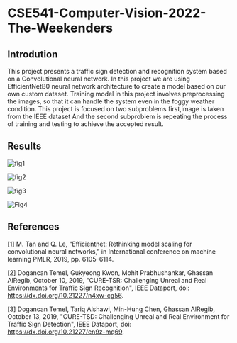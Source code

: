 # CSE541-Computer-Vision-2022-The-Weekenders

## Introdution

This project presents a traffic sign detection and recognition system based on a Convolutional neural network. In this project we are using EfficientNetB0 neural network architecture to create a model based on our own custom dataset. Training model in this project involves preprocessing the images, so that it can handle the system even in the foggy weather condition. This project is focused on two subproblems first,image is taken from the IEEE dataset And the second subproblem is repeating the process of training and testing to achieve the accepted result.

## Results

![fig1](https://github.com/DhruvanshuParmar/CSE541-Computer-Vision-2022-The-Weekenders/blob/main/Results/01_12_07_02_0039.jpg )

![fig2](https://github.com/DhruvanshuParmar/CSE541-Computer-Vision-2022-The-Weekenders/blob/main/Results/01_14_07_01_0340.jpg)

![fig3](https://github.com/DhruvanshuParmar/CSE541-Computer-Vision-2022-The-Weekenders/blob/main/Results/Screenshot%202022-04-25%20164847.jpg  )

![Fig4](https://github.com/DhruvanshuParmar/CSE541-Computer-Vision-2022-The-Weekenders/blob/main/Results/Screenshot%202022-04-25%20221816.png)

## References

[1] M. Tan and Q. Le, “Efficientnet: Rethinking model scaling for convolutional neural networks,” in International conference on machine learning PMLR, 2019, pp. 6105–6114.

[2] Dogancan Temel, Gukyeong Kwon, Mohit Prabhushankar, Ghassan AlRegib, October 10, 2019, "CURE-TSR: Challenging Unreal and Real Environments for Traffic Sign Recognition", IEEE Dataport, doi: https://dx.doi.org/10.21227/n4xw-cg56.

[3] Dogancan Temel, Tariq Alshawi, Min-Hung Chen, Ghassan AlRegib, October 13, 2019, "CURE-TSD: Challenging Unreal and Real Environment for Traffic Sign Detection", IEEE Dataport, doi: https://dx.doi.org/10.21227/en9z-mq69.

